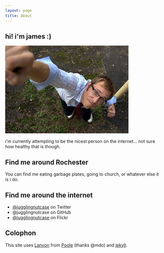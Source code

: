```yaml
---
layout: page
title: About
---
```


## hi! i'm james :)

![or jamie](/public/img/jamie.jpg)

i'm currently attempting to be the nicest person on the internet... not sure how healthy that is though.

## Find me around Rochester

You can find me eating garbage plates, going to church, or whatever else it is i do.

## Find me around the internet

* [@jugglingnutcase](https://twitter.com/jugglingnutcase) on Twitter
* @jugglingnutcase on GitHub
* [@jugglingnutcase](http://www.flickr.com/photos/jugglingnutcase/) on Flickr

## Colophon

This site uses [Lanyon](https://github.com/poole/lanyon) from [Poole](http://getpoole.com/) (thanks @mdo) and [jekyll](http://jekyllrb.com).

